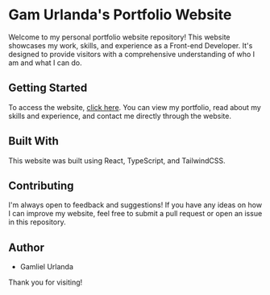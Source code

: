 # Gam Urlanda's Portfolio Website

Welcome to my personal portfolio website repository! This website showcases my work, skills, and experience as a Front-end Developer. It's designed to provide visitors with a comprehensive understanding of who I am and what I can do.

## Getting Started

To access the website, [click here](https://gamurlanda.com). You can view my portfolio, read about my skills and experience, and contact me directly through the website.

## Built With

This website was built using React, TypeScript, and TailwindCSS.

## Contributing

I'm always open to feedback and suggestions! If you have any ideas on how I can improve my website, feel free to submit a pull request or open an issue in this repository.

## Author

- Gamliel Urlanda

Thank you for visiting!

